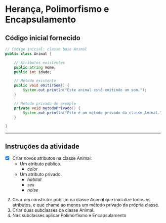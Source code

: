 # Herança, Polimorfismo e Encapsulamento

##   Código inicial fornecido

```java
// Código inicial: classe base Animal
public class Animal {

    // Atributos existentes
    public String nome;
    public int idade;

    // Método existente
    public void emitirSom() {
        System.out.println("Este animal está emitindo um som.");
    }

    // Método privado de exemplo
    private void metodoPrivado() {
        System.out.println("Este é um método privado da classe Animal.");
    }

}
```

---

## Instruções da atividade

- [x] Criar novos atributos na classe Animal:
    - Um atributo público.
        - *color*
    - Um atributo privado.
        - *habitat*
        - *sex*
        - *noise* 
2. Criar um construtor público na classe Animal que inicialize todos os atributos, e que chame ao menos um método privado da própria classe.
3. Criar duas subclasses da classe Animal.
4. Nas subclasses aplicar Polimorfismo e Encapsulamento